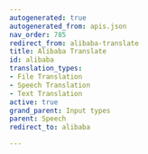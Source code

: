 ```yaml
---
autogenerated: true
autogenerated_from: apis.json
nav_order: 785
redirect_from: alibaba-translate
title: Alibaba Translate
id: alibaba
translation_types:
- File Translation
- Speech Translation
- Text Translation
active: true
grand_parent: Input types
parent: Speech
redirect_to: alibaba

---
```


